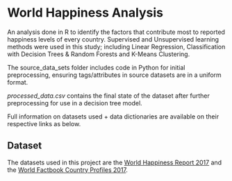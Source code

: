 # World Happiness Analysis

An analysis done in R to identify the factors that contribute most to reported happiness levels of every country. Supervised and Unsupervised learning methods were used in this study; including Linear Regression, Classification with Decision Trees & Random Forests and K-Means Clustering. 

The source_data_sets folder includes code in Python for initial preprocessing, ensuring tags/attributes in source datasets are in a uniform format.

*processed_data.csv* contains the final state of the dataset after further preprocessing for use in a decision tree model.

Full information on datasets used + data dictionaries are available on their respective links as below.  

## Dataset 

The datasets used in this project are the [World Happiness Report 2017](https://www.kaggle.com/datasets/unsdsn/world-happiness) and the [World Factbook Country Profiles 2017](https://www.kaggle.com/datasets/usdod/world-factbook-country-profiles).